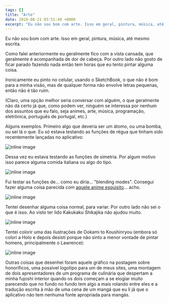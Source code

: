 ```yaml
---
tags: []
title: "Arte"
date: 2019-08-21 03:51:49 +0000
excerpt: "Eu não sou bom com arte. Isso em geral, pintura, música, até mesmo escrita.  Como falei anteriormente eu geralmente fico com a vista..."
---
```


Eu não sou bom com arte. Isso em geral, pintura, música, até mesmo escrita.

Como falei anteriormente eu geralmente fico com a vista cansada, que geralmente é acompanhada de dor de cabeça. Por outro lado não gosto de ficar parado fazendo nada então tem horas que eu tento pintar alguma coisa.

Ironicamente eu pinto no celular, usando o SketchBook, o que não é bom para a minha visão, mas de qualquer forma não envolve letras pequenas, então não é tão ruim.

(Claro, uma opção melhor seria conversar com alguém, o que geralmente não dá certo já que, como podem ver, ninguém se interessa por nenhum dos assuntos que eu falo, seja animes, arte, música, programação, eletrônica, português de portugal, etc.)

Alguns exemplos. Primeiro algo que deveria ser um átomo, ou uma bomba, ou sei lá o que. Eu só estava testando as funções de régua que tinham sido recentemente lançadas no aplicativo:

![inline image](https://i.imgur.com/ry2drNX.png)

Dessa vez eu estava testando as funções de simetria. Por algum motivo isso parece alguma comida italiana ou algo do tipo.

![inline image](https://i.imgur.com/lgbg4kZ.png)

Fui testar as funções de… como eu diria… "blending modes". Consegui fazer alguma coisa parecida com [aquele anime esquisito](https://anilist.co/anime/1981/Twilight-Q/)… acho.

![inline image](https://i.imgur.com/c6WOP3l.png)

Tentei desenhar alguma coisa normal, para variar. Por outro lado não sei o que é isso. Ao visto ter lido Kakukaku Shikajika não ajudou muito.

![inline image](https://i.imgur.com/BDsy7u4.png)

Tentei colorir uma das ilustrações de Ookami to Koushinryou (embora só colori a Holo e depois desisti porque não sinto a menor vontade de pintar homens, principalmente o Lawrence):

![inline image](https://i.imgur.com/JzvPwqn.png)

Outras coisas que desenhei foram aquele gráfico na postagem sobre honoríficos, uma possível logotipo para um de meus sites, uma montagem de dois apresentadores de um programa de culinária que despertam a minha fujoshi interior quando os dois começam a se elogiar muito parecendo que no fundo no fundo tem algo a mais rolando entre eles e a tradução escrita à mão de uma cena de um mangá que eu li já que o aplicativo não tem nenhuma fonte apropriada para mangás.